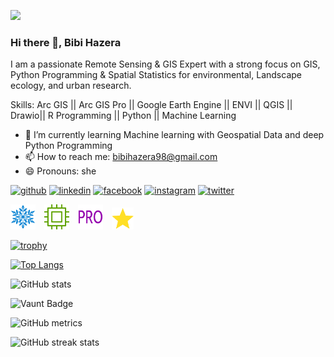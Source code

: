 ![](https://media.licdn.com/dms/image/v2/D4D16AQEOI7rvZH9V1Q/profile-displaybackgroundimage-shrink_350_1400/B4DZnrnStVJMAc-/0/1760594571158?e=1763596800&v=beta&t=_ABC0G3YJv075AV-zKv3wKs7tMADHvS6EIG9Oiu9FyI)

### Hi there 👋, Bibi Hazera 

I am a passionate Remote Sensing & GIS Expert with a strong focus on  GIS, Python Programming & Spatial Statistics for environmental, Landscape ecology, and urban research.



Skills: Arc GIS ||  Arc GIS Pro || Google Earth Engine || ENVI || QGIS || Drawio|| R Programming || Python || Machine Learning


- 🌱 I’m currently learning Machine learning with Geospatial Data and deep Python Programming 
- 📫 How to reach me: bibihazera98@gmail.com 
- 😄 Pronouns: she  


[<img src='https://cdn.jsdelivr.net/npm/simple-icons@3.0.1/icons/github.svg' alt='github' height='40'>](https://github.com/bibihazera98)  [<img src='https://cdn.jsdelivr.net/npm/simple-icons@3.0.1/icons/linkedin.svg' alt='linkedin' height='40'>](https://www.linkedin.com/in/www.linkedin.com/in/bibihazera98/)  [<img src='https://cdn.jsdelivr.net/npm/simple-icons@3.0.1/icons/facebook.svg' alt='facebook' height='40'>](https://www.facebook.com/https://www.facebook.com/share/1G7QySN7Pq/)  [<img src='https://cdn.jsdelivr.net/npm/simple-icons@3.0.1/icons/instagram.svg' alt='instagram' height='40'>](https://www.instagram.com/https://www.instagram.com/bibihazera_98//)  [<img src='https://cdn.jsdelivr.net/npm/simple-icons@3.0.1/icons/twitter.svg' alt='twitter' height='40'>](https://twitter.com/@Bibi_Hazera89)  

<a href='https://archiveprogram.github.com/'><img src='https://raw.githubusercontent.com/acervenky/animated-github-badges/master/assets/acbadge.gif' width='40' height='40'></a> <a href='https://docs.github.com/en/developers'><img src='https://raw.githubusercontent.com/acervenky/animated-github-badges/master/assets/devbadge.gif' width='40' height='40'></a> <a href='https://github.com/pricing'><img src='https://raw.githubusercontent.com/acervenky/animated-github-badges/master/assets/pro.gif' width='40' height='40'></a> <a href='https://stars.github.com/'><img src='https://raw.githubusercontent.com/acervenky/animated-github-badges/master/assets/starbadge.gif' width='35' height='35'></a> 

[![trophy](https://github-profile-trophy.vercel.app/?username=bibihazera98)](https://github.com/ryo-ma/github-profile-trophy)

[![Top Langs](https://github-readme-stats.vercel.app/api/top-langs/?username=bibihazera98)](https://github.com/anuraghazra/github-readme-stats)

![GitHub stats](https://github-readme-stats.vercel.app/api?username=bibihazera98&show_icons=true)  

![Vaunt Badge](https://api.vaunt.dev/v1/github/entities/bibihazera98/contributions?format=svg&private=false)  

![GitHub metrics](https://metrics.lecoq.io/bibihazera98)  

![GitHub streak stats](https://streak-stats.demolab.com/?user=bibihazera98)  

